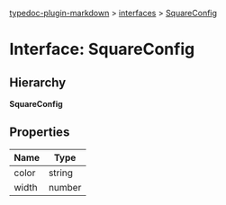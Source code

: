 [typedoc-plugin-markdown](../index.md) > [interfaces](../modules/interfaces.md) > [SquareConfig](../interfaces/interfaces.squareconfig.md)



# Interface: SquareConfig

## Hierarchy

**SquareConfig**





## Properties

| Name  | Type                
| ------ | ------------------- 
| color | string
| width | number
